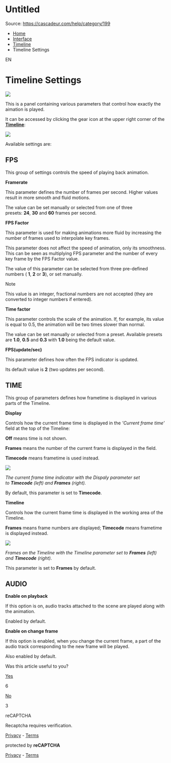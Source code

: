 # Untitled

Source: https://cascadeur.com/help/category/199

- [Home](https://cascadeur.com/help)
- [Interface](https://cascadeur.com/help/interface)
- [Timeline](https://cascadeur.com/help/interface/timeline)
- Timeline Settings

EN

# Timeline Settings

![](https://cascadeur.com/images/category/2025/08/06/2eb1f88d3910e80b5f6611ca54aff62a.png)

This is a panel containing various parameters that control how exactly the aimation is played.

It can be accessed by clicking the gear icon at the upper right corner of the [**Timeline**](https://cascadeur.com/help/interface/timeline):

![](https://cascadeur.com/images/category/2023/01/27/5f4c5e020b8314b7dc5f393f5dc9ef3c.png)

Available settings are:

## FPS

This group of settings controls the speed of playing back animation.

**Framerate**

This parameter defines the number of frames per second. Higher values result in more smooth and fluid motions.

The value can be set manually or selected from one of three presets: **24**, **30** and **60** frames per second.

**FPS Factor**

This parameter is used for making animations more fluid by increasing the number of frames used to interpolate key frames.

This parameter does not affect the speed of animation, only its smoothness. This can be seen as multiplying FPS parameter and the number of every key frame by the FPS Factor value.

The value of this parameter can be selected from three pre-defined numbers ( **1**, **2** or **3**), or set manually.

Note

This value is an integer, fractional numbers are not accepted (they are converted to integer numbers if entered).

**Time factor**

This parameter controls the scale of the animation. If, for example, its value is equal to 0.5, the animation will be two times slower than normal.

The value can be set manually or selected from a preset. Available presets are **1.0**, **0.5** and **0.3** with **1.0** being the default value.

**FPS(update/sec)**

This parameter defines how often the FPS indicator is updated.

Its default value is **2** (two updates per second).

## TIME

This group of parameters defines how frametime is displayed in various parts of the Timeline.

**Display**

Controls how the current frame time is displayed in the _'Current frame time'_ field at the top of the Timeline:

**Off** means time is not shown.

**Frames** means the number of the current frame is displayed in the field.

**Timecode** means frametime is used instead.

![](https://cascadeur.com/images/category/2023/01/27/8d57e3546f41e50492024329c99b7242.png)

_The current frame time indicator with the Dispaly parameter set to **Timecode** (left) and **Frames** (right)._

By default, this parameter is set to **Timecode**.

**Timeline**

Controls how the current frame time is displayed in the working area of the Timeline.

**Frames** means frame numbers are displayed; **Timecode** means frametime is displayed instead.

![](https://cascadeur.com/images/category/2023/01/27/355a5b3bcaf191c5529dc136d57a3565.png)

_Frames on the Timeline with the Timeline parameter set to **Frames** (left) and **Timecode** (right)._

This parameter is set to **Frames** by default.

## AUDIO

**Enable on playback**

If this option is on, audio tracks attached to the scene are played along with the animation.

Enabled by default.

**Enable on change frame**

If this option is enabled, when you change the current frame, a part of the audio track corresponding to the new frame will be played.

Also enabled by default.

Was this article useful to you?

[Yes](https://cascadeur.com/help/rest/add-mark "Yes")

6

[No](https://cascadeur.com/help/rest/add-mark "No")

3

reCAPTCHA

Recaptcha requires verification.

[Privacy](https://www.google.com/intl/en/policies/privacy/) \- [Terms](https://www.google.com/intl/en/policies/terms/)

protected by **reCAPTCHA**

[Privacy](https://www.google.com/intl/en/policies/privacy/) \- [Terms](https://www.google.com/intl/en/policies/terms/)